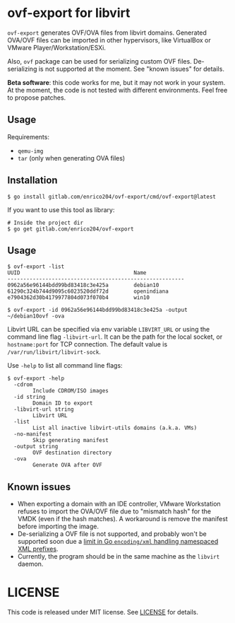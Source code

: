 # ovf-export for libvirt

`ovf-export` generates OVF/OVA files from libvirt domains. Generated OVA/OVF
files can be imported in other hypervisors, like VirtualBox or VMware
Player/Workstation/ESXi.

Also, `ovf` package can be used for serializing custom OVF files.
De-serializing is not supported at the moment. See "known issues" for details.

**Beta software**: this code works for me, but it may not work in your system.
At the moment, the code is not tested with different environments. Feel free to
propose patches.

## Usage

Requirements:
* `qemu-img`
* `tar` (only when generating OVA files)

## Installation

```shell
$ go install gitlab.com/enrico204/ovf-export/cmd/ovf-export@latest
```

If you want to use this tool as library:

```shell
# Inside the project dir
$ go get gitlab.com/enrico204/ovf-export
```

## Usage

```shell
$ ovf-export -list
UUID                                    Name
--------------------------------------------------------
0962a56e96144bdd99bd83418c3e425a        debian10
61290c324b744d9095c6023520ddf72d        openindiana
e7904362d30b4179977804d073f070b4        win10

$ ovf-export -id 0962a56e96144bdd99bd83418c3e425a -output ~/debian10ovf -ova
```

Libvirt URL can be specified via env variable `LIBVIRT_URL` or using the
command line flag `-libvirt-url`. It can be the path for the local socket, or
`hostname:port` for TCP connection. The default value is `/var/run/libvirt/libvirt-sock`.

Use `-help` to list all command line flags:

```shell
$ ovf-export -help
  -cdrom
        Include CDROM/ISO images
  -id string
        Domain ID to export
  -libvirt-url string
        Libvirt URL
  -list
        List all inactive libvirt-utils domains (a.k.a. VMs)
  -no-manifest
        Skip generating manifest
  -output string
        OVF destination directory
  -ova
        Generate OVA after OVF
```

## Known issues

* When exporting a domain with an IDE controller, VMware Workstation refuses to
import  the OVA/OVF file due to "mismatch hash" for the VMDK (even if the hash
matches). A workaround is remove the manifest before importing the image.
* De-serializing a OVF file is not supported, and probably won't be supported 
soon due a [limit in Go `encoding/xml` handling namespaced XML prefixes](https://github.com/golang/go/issues/9519).
* Currently, the program should be in the same machine as the `libvirt` daemon.

# LICENSE

This code is released under MIT license. See [LICENSE](LICENSE) for details.
